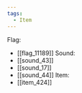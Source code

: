 ```yaml
---
tags:
  - Item
---
```

Flag:
- [[flag_11189]]
Sound:
- [[sound_43]]
- [[sound_17]]
- [[sound_44]]
Item:
- [[item_424]]
